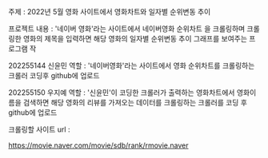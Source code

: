 주제 : 2022년 5월 영화 사이트에서 영화차트와 일자별 순위변동 추이



프로젝트 내용 : '네이버 영화'라는 사이트에서 네이버영화 순위차트 을 크롤링하며 크롤링한 영화의 제목을 입력하면 해당 영화의 일자별 순위변동 추이 그래프를 보여주는 프로그램 작



202255144 신윤민 역할 : '네이버영화'라는 사이트에서 영화 순위차트를 크롤링하는 크롤러 코딩후 github에 업로드

202255150 우지예 역할 : '신윤민'이 코딩한 크롤러가 출력하는 영화차트에서 영화이름을 검색하면 해당 영화의 리뷰를 가져오는 데이터를 크롤링하는 크롤러를 코딩 후 github에 업로드 



크롤링할 사이트 url : 



https://movie.naver.com/movie/sdb/rank/rmovie.naver 
